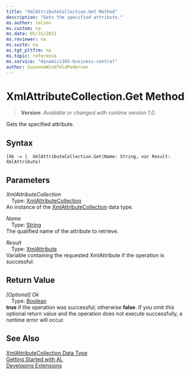 ```yaml
---
title: "XmlAttributeCollection.Get Method"
description: "Gets the specified attribute."
ms.author: solsen
ms.custom: na
ms.date: 05/31/2021
ms.reviewer: na
ms.suite: na
ms.tgt_pltfrm: na
ms.topic: reference
ms.service: "dynamics365-business-central"
author: SusanneWindfeldPedersen
---
```

[//]: # (START>DO_NOT_EDIT)
[//]: # (IMPORTANT:Do not edit any of the content between here and the END>DO_NOT_EDIT.)
[//]: # (Any modifications should be made in the .xml files in the ModernDev repo.)
# XmlAttributeCollection.Get Method
> **Version**: _Available or changed with runtime version 1.0._

Gets the specified attribute.


## Syntax
```
[Ok := ]  XmlAttributeCollection.Get(Name: String, var Result: XmlAttribute)
```
## Parameters
*XmlAttributeCollection*  
&emsp;Type: [XmlAttributeCollection](xmlattributecollection-data-type.md)  
An instance of the [XmlAttributeCollection](xmlattributecollection-data-type.md) data type.  

*Name*  
&emsp;Type: [String](../string/string-data-type.md)  
The qualified name of the attribute to retrieve.
        
*Result*  
&emsp;Type: [XmlAttribute](../xmlattribute/xmlattribute-data-type.md)  
Variable containing the requested XmlAttribute if the operation is successful.  


## Return Value
*[Optional] Ok*  
&emsp;Type: [Boolean](../boolean/boolean-data-type.md)  
**true** if the operation was successful; otherwise **false**.   If you omit this optional return value and the operation does not execute successfully, a runtime error will occur.  


[//]: # (IMPORTANT: END>DO_NOT_EDIT)
## See Also
[XmlAttributeCollection Data Type](xmlattributecollection-data-type.md)  
[Getting Started with AL](../../devenv-get-started.md)  
[Developing Extensions](../../devenv-dev-overview.md)